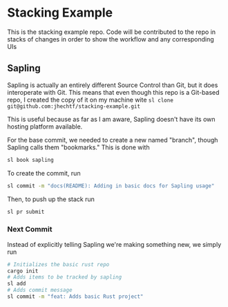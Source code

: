 # Stacking Example

This is the stacking example repo. Code will be contributed to the repo in stacks of changes in order to show the workflow and any corresponding UIs

## Sapling

Sapling is actually an entirely different Source Control than Git, but it does interoperate with Git. This means that even though
this repo is a Git-based repo, I created the copy of it on my machine wite `sl clone git@github.com:jhechtf/stacking-example.git`

This is useful because as far as I am aware, Sapling doesn't have its own hosting platform available. 

For the base commit, we needed to create a new named "branch", though Sapling calls them "bookmarks." This is done with

```sh
sl book sapling
```

To create the commit, run 

```sh
sl commit -m "docs(README): Adding in basic docs for Sapling usage"
```

Then, to push up the stack run 

```sh
sl pr submit
```

### Next Commit

Instead of explicitly telling Sapling we're making something new, we simply run

```sh
# Initializes the basic rust repo
cargo init
# Adds items to be tracked by sapling
sl add
# Adds commit message
sl commit -m "feat: Adds basic Rust project"
```

